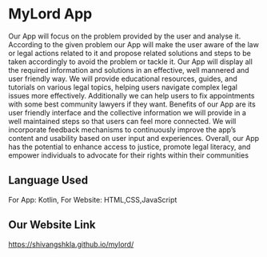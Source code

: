# MyLord App

Our App will focus on the problem provided by the user and analyse it. According to the given problem our App will make the user aware of the law or legal actions related to it and propose related solutions and steps to be taken accordingly to avoid the problem or tackle it. Our App will display all the required information and solutions in an effective, well mannered and user friendly way. 
We will provide educational resources, guides, and tutorials on various legal topics, helping users navigate complex legal issues more effectively.
Additionally we can help users to fix appointments with some best community lawyers if they want.
Benefits of our App are its user friendly interface and the collective information we will provide in a well maintained steps so that users can feel more connected. We will incorporate feedback mechanisms to continuously improve the app’s content and usability based on user input and experiences.
Overall, our App has the potential to enhance access to justice, promote legal literacy, and empower individuals to advocate for their rights within their communities

## Language Used

For App: Kotlin, For Website: HTML,CSS,JavaScript

## Our Website Link
https://shivangshkla.github.io/mylord/
